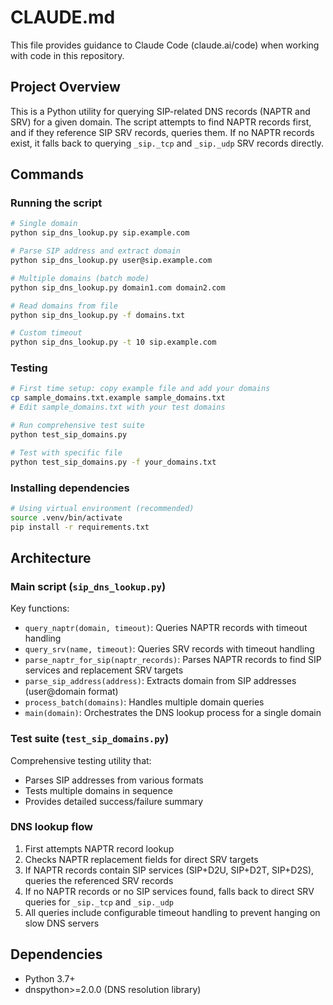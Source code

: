 # CLAUDE.md

This file provides guidance to Claude Code (claude.ai/code) when working with code in this repository.

## Project Overview

This is a Python utility for querying SIP-related DNS records (NAPTR and SRV) for a given domain. The script attempts to find NAPTR records first, and if they reference SIP SRV records, queries them. If no NAPTR records exist, it falls back to querying `_sip._tcp` and `_sip._udp` SRV records directly.

## Commands

### Running the script
```bash
# Single domain
python sip_dns_lookup.py sip.example.com

# Parse SIP address and extract domain
python sip_dns_lookup.py user@sip.example.com

# Multiple domains (batch mode)
python sip_dns_lookup.py domain1.com domain2.com

# Read domains from file
python sip_dns_lookup.py -f domains.txt

# Custom timeout
python sip_dns_lookup.py -t 10 sip.example.com
```

### Testing
```bash
# First time setup: copy example file and add your domains
cp sample_domains.txt.example sample_domains.txt
# Edit sample_domains.txt with your test domains

# Run comprehensive test suite
python test_sip_domains.py

# Test with specific file
python test_sip_domains.py -f your_domains.txt
```

### Installing dependencies
```bash
# Using virtual environment (recommended)
source .venv/bin/activate
pip install -r requirements.txt
```

## Architecture

### Main script (`sip_dns_lookup.py`)
Key functions:
- `query_naptr(domain, timeout)`: Queries NAPTR records with timeout handling
- `query_srv(name, timeout)`: Queries SRV records with timeout handling
- `parse_naptr_for_sip(naptr_records)`: Parses NAPTR records to find SIP services and replacement SRV targets
- `parse_sip_address(address)`: Extracts domain from SIP addresses (user@domain format)
- `process_batch(domains)`: Handles multiple domain queries
- `main(domain)`: Orchestrates the DNS lookup process for a single domain

### Test suite (`test_sip_domains.py`)
Comprehensive testing utility that:
- Parses SIP addresses from various formats
- Tests multiple domains in sequence
- Provides detailed success/failure summary

### DNS lookup flow
1. First attempts NAPTR record lookup
2. Checks NAPTR replacement fields for direct SRV targets
3. If NAPTR records contain SIP services (SIP+D2U, SIP+D2T, SIP+D2S), queries the referenced SRV records
4. If no NAPTR records or no SIP services found, falls back to direct SRV queries for `_sip._tcp` and `_sip._udp`
5. All queries include configurable timeout handling to prevent hanging on slow DNS servers

## Dependencies

- Python 3.7+
- dnspython>=2.0.0 (DNS resolution library)